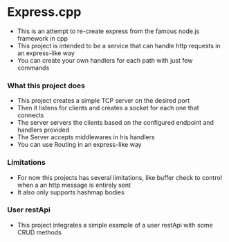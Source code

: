 # Express.cpp

- This is an attempt to re-create express from the famous node.js framework in cpp
- This project is intended to be a service that can handle http requests in an express-like way
- You can create your own handlers for each path with just few commands

### What this project does

- This project creates a simple TCP server on the desired port
- Then it listens for clients and creates a socket for each one that connects
- The server servers the clients based on the configured endpoint and handlers provided
- The Server accepts middlewares in his handlers
- You can use Routing in an express-like way

### Limitations

- For now this projects has several limitations, like buffer check to control when a an http message is entirely sent
- It also only supports hashmap bodies

### User restApi

- This project integrates a simple example of a user restApi with some CRUD methods